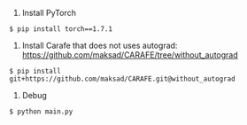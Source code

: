 1. Install PyTorch
```shell
$ pip install torch==1.7.1
```

1. Install Carafe that does not uses autograd: https://github.com/maksad/CARAFE/tree/without_autograd
```shell
$ pip install git+https://github.com/maksad/CARAFE.git@without_autograd
```

1. Debug
```shell
$ python main.py
```
